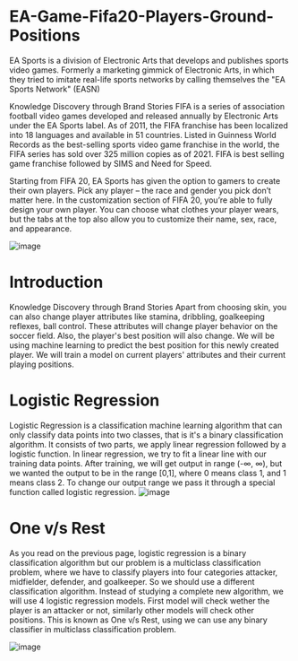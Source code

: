 # EA-Game-Fifa20-Players-Ground-Positions
EA Sports is a division of Electronic Arts that develops and
publishes sports video games. Formerly a marketing gimmick
of Electronic Arts, in which they tried to imitate real-life sports
networks by calling themselves the "EA Sports Network"
(EASN)




Knowledge Discovery through Brand Stories FIFA is a series of association football video games developed and released annually by Electronic Arts under the EA Sports
label. As of 2011, the FIFA franchise has been localized into 18 languages and available in 51 countries. Listed in Guinness World Records as the best-selling sports video game franchise in the world, the FIFA series has sold over 325 million copies as of 2021. FIFA is best selling game franchise followed by SIMS and Need for Speed.


Starting from FIFA 20, EA Sports has given the option to gamers to create their own players. Pick any player – the race and gender you pick don’t matter here. In the
customization section of FIFA 20, you’re able to fully design your own player. You can choose what clothes your player wears, but the tabs at the top also allow you to customize
their name, sex, race, and appearance.

![image](https://user-images.githubusercontent.com/76862211/129168864-5fb3061d-5280-4b5a-8418-25182a150399.png)


# Introduction

Knowledge Discovery through Brand Stories Apart from choosing skin, you can also change player attributes like stamina, dribbling, goalkeeping reflexes, ball control. These attributes will change player behavior on the soccer field. Also, the player's best position will also change. We will be using machine learning to predict the best position
for this newly created player. We will train a model on current players' attributes and their current playing positions.

# Logistic Regression

Logistic Regression is a classification machine learning algorithm that can only classify data points into two classes, that is it's a binary classification algorithm. It consists of two parts, we apply linear regression followed by a logistic function. In linear regression, we try to fit a linear line with our training data points. After training, we will get output in range (-∞, ∞), but we wanted the output to be in the range [0,1], where 0 means class 1, and 1 means class 2. To change our output range we pass it through a special
function called logistic regression.
![image](https://user-images.githubusercontent.com/76862211/129168996-953f1f04-7890-48fd-93ce-9a7dee9bae02.png)




# One v/s Rest

As you read on the previous page, logistic regression is a binary classification algorithm but our problem is a multiclass classification problem, where we have to classify players into four categories attacker, midfielder, defender, and goalkeeper. So we should use a different classification algorithm. Instead of studying a complete new algorithm, we will use 4 logistic regression models. First model will check wether the player is an attacker or not, similarly other models will check other positions. This is known as One
v/s Rest, using we can use any binary classifier in multiclass classification problem.

![image](https://user-images.githubusercontent.com/76862211/129168644-f50d0642-e24b-484d-a544-be4de4ace4d1.png)

